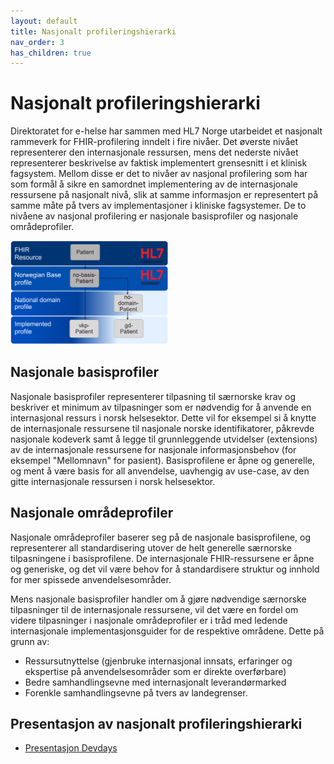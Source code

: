 ```yaml
---
layout: default
title: Nasjonalt profileringshierarki
nav_order: 3
has_children: true
---
```


# Nasjonalt profileringshierarki

Direktoratet for e-helse har sammen med HL7 Norge utarbeidet et nasjonalt rammeverk for FHIR-profilering inndelt i fire nivåer. Det øverste nivået representerer den 
internasjonale ressursen, mens det nederste nivået representerer beskrivelse av faktisk implementert grensesnitt i et klinisk fagsystem. Mellom disse er det to nivåer av 
nasjonal profilering som har som formål å sikre en samordnet implementering av de internasjonale ressursene på nasjonalt nivå, slik at samme informasjon er representert 
på samme måte på tvers av implementasjoner i kliniske fagsystemer. De to nivåene av nasjonal profilering er nasjonale basisprofiler og nasjonale områdeprofiler. 

<img src="https://raw.githubusercontent.com/HL7Norway/basisprofiler-r4/master/Images/profilering-hierarki.PNG" alt="Hierarki FHIR-profiler i Norge" width="50%" />

## Nasjonale basisprofiler

Nasjonale basisprofiler representerer tilpasning til særnorske krav og beskriver et minimum av tilpasninger som er nødvendig for å anvende en internasjonal ressurs i 
norsk helsesektor. Dette vil for eksempel si å knytte de internasjonale ressursene til nasjonale norske identifikatorer, påkrevde nasjonale kodeverk samt å legge til 
grunnleggende utvidelser (extensions) av de internasjonale ressursene for nasjonale informasjonsbehov (for eksempel "Mellomnavn" for pasient). 
Basisprofilene er åpne og generelle, og ment å være basis for all anvendelse, uavhengig av use-case, av den gitte internasjonale ressursen i norsk helsesektor. 

## Nasjonale områdeprofiler

Nasjonale områdeprofiler baserer seg på de nasjonale basisprofilene, og representerer all standardisering utover de helt generelle særnorske tilpasningene i basisprofilene. De internasjonale FHIR-ressursene er åpne og generiske, og det vil være behov for å standardisere struktur og innhold for mer spissede anvendelsesområder.  

Mens nasjonale basisprofiler handler om å gjøre nødvendige særnorske tilpasninger til de internasjonale ressursene, vil det være en fordel om videre tilpasninger i nasjonale områdeprofiler er i tråd med ledende internasjonale implementasjonsguider for de respektive områdene. Dette på grunn av:  

* Ressursutnyttelse (gjenbruke internasjonal innsats, erfaringer og ekspertise på anvendelsesområder som er direkte overførbare)  
* Bedre samhandlingsevne med internasjonalt leverandørmarked
* Forenkle samhandlingsevne på tvers av landegrenser.

## Presentasjon av nasjonalt profileringshierarki

* [Presentasjon Devdays](https://www.youtube.com/watch?v=8pv-Zztibyg)
